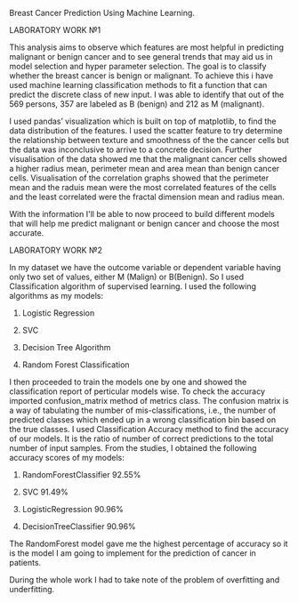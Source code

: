 
Breast Cancer Prediction Using Machine Learning.

LABORATORY WORK №1

This analysis aims to observe which features are most helpful in predicting malignant or benign cancer and to see general trends that may aid us in model selection and hyper parameter selection. The goal is to classify whether the breast cancer is benign or malignant. To achieve this i have used machine learning classification methods to fit a function that can predict the discrete class of new input.
I was able to identify that out of the 569 persons, 357 are labeled as B (benign) and 212 as M (malignant).

I used pandas’ visualization which is built on top of matplotlib, to find the data distribution of the features.
I used the scatter feature to try determine the relationship between texture and smoothness of the the cancer cells but the data was inconclusive to arrive to a concrete decision.
Further visualisation of the data showed me that the malignant cancer cells showed a higher radius mean, perimeter mean and area mean than benign cancer cells.
Visualisation of the correlation graphs showed that the perimeter mean and the raduis mean were the most correlated features of the cells and the least correlated were the fractal dimension mean and radius mean.

With the information I'll be able to now proceed to build different models that will help me predict malignant or benign cancer and choose the most accurate.

LABORATORY WORK №2

In my dataset we have the outcome variable or dependent variable having only two set of values, either M (Malign) or B(Benign). So I used Classification algorithm of supervised learning. I used the following algorithms as my models:

1. Logistic Regression 

2. SVC

3. Decision Tree Algorithm

4. Random Forest Classification

I then proceeded to train the models one by one and showed the classification report of perticular models wise.
To check the accuracy imported confusion_matrix method of metrics class. The confusion matrix is a way of tabulating the number of mis-classifications, i.e., the number of predicted classes which ended up in a wrong classification bin based on the true classes. I used Classification Accuracy method to find the accuracy of our models. It is the ratio of number of correct predictions to the total number of input samples. From the studies, I obtained the following accuracy scores of my models:

1. RandomForestClassifier 92.55%

2. SVC 91.49%

3. LogisticRegression 90.96%

4. DecisionTreeClassifier 90.96%

The RandomForest model gave me the highest percentage of accuracy so it is the model I am going to implement for the prediction of cancer in patients.

During the whole work I had to take note of the problem of overfitting and underfitting.
